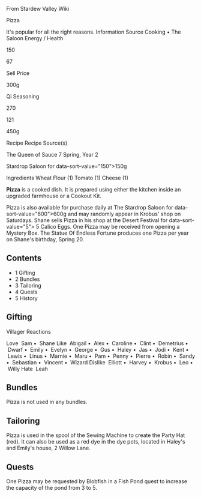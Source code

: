 From Stardew Valley Wiki

Pizza

It's popular for all the right reasons. Information Source Cooking • The Saloon Energy / Health

150

67

Sell Price

300g

Qi Seasoning

270

121

450g

Recipe Recipe Source(s)

The Queen of Sauce 7 Spring, Year 2

Stardrop Saloon for data-sort-value="150"&gt;150g

Ingredients Wheat Flour (1) Tomato (1) Cheese (1)

**Pizza** is a cooked dish. It is prepared using either the kitchen inside an upgraded farmhouse or a Cookout Kit.

Pizza is also available for purchase daily at The Stardrop Saloon for data-sort-value="600"&gt;600g and may randomly appear in Krobus' shop on Saturdays. Shane sells Pizza in his shop at the Desert Festival for data-sort-value="5"&gt; 5 Calico Eggs. One Pizza may be received from opening a Mystery Box. The Statue Of Endless Fortune produces one Pizza per year on Shane's birthday, Spring 20.

## Contents

- 1 Gifting
- 2 Bundles
- 3 Tailoring
- 4 Quests
- 5 History

## Gifting

Villager Reactions

Love  Sam •  Shane Like  Abigail •  Alex •  Caroline •  Clint •  Demetrius •  Dwarf •  Emily •  Evelyn •  George •  Gus •  Haley •  Jas •  Jodi •  Kent •  Lewis •  Linus •  Marnie •  Maru •  Pam •  Penny •  Pierre •  Robin •  Sandy •  Sebastian •  Vincent •  Wizard Dislike  Elliott •  Harvey •  Krobus •  Leo •  Willy Hate  Leah

## Bundles

Pizza is not used in any bundles.

## Tailoring

Pizza is used in the spool of the Sewing Machine to create the Party Hat (red). It can also be used as a red dye in the dye pots, located in Haley's and Emily's house, 2 Willow Lane.

## Quests

One Pizza may be requested by Blobfish in a Fish Pond quest to increase the capacity of the pond from 3 to 5.